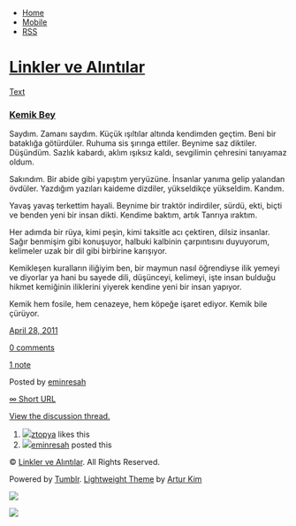 -   [Home](/)
-   [Mobile](/mobile)
-   [RSS](http://eminresah.tumblr.com/rss)

[Linkler ve Alıntılar](/)
=========================

[Text](http://eminresah.tumblr.com/post/5012407347/kemik-bey)

### [Kemik Bey](http://eminresah.tumblr.com/post/5012407347/kemik-bey)

Saydım. Zamanı saydım. Küçük ışıltılar altında kendimden geçtim. Beni
bir bataklığa götürdüler. Ruhuma sis şırınga ettiler. Beynime saz
diktiler. Düşündüm. Sazlık kabardı, aklım ışıksız kaldı, sevgilimin
çehresini tanıyamaz oldum.

Sakındım. Bir abide gibi yapıştım yeryüzüne. İnsanlar yanıma gelip
yalandan övdüler. Yazdığım yazıları kaideme dizdiler, yükseldikçe
yükseldim. Kandım.

Yavaş yavaş terkettim hayali. Beynime bir traktör indirdiler, sürdü,
ekti, biçti ve benden yeni bir insan dikti. Kendime baktım, artık
Tanrıya ıraktım.

Her adımda bir rüya, kimi peşin, kimi taksitle acı çektiren, dilsiz
insanlar. Sağır benmişim gibi konuşuyor, halbuki kalbinin çarpıntısını
duyuyorum, kelimeler uzak bir dil gibi birbirine karışıyor.

Kemikleşen kuralların iliğiyim ben, bir maymun nasıl öğrendiyse ilik
yemeyi ve diyorlar ya hani bu sayede dili, düşünceyi, kelimeyi, işte
insan bulduğu hikmet kemiğinin iliklerini yiyerek kendine yeni bir insan
yapıyor.

Kemik hem fosile, hem cenazeye, hem köpeğe işaret ediyor. Kemik bile
çürüyor.

[April 28, 2011](http://eminresah.tumblr.com/post/5012407347/kemik-bey)

[0
comments](http://eminresah.tumblr.com/post/5012407347/kemik-bey#disqus_thread)

[1 note](http://eminresah.tumblr.com/post/5012407347/kemik-bey#notes)

Posted by [eminresah](http://eminresah.tumblr.com/)

[∞ Short URL](http://tmblr.co/ZWS1Oy4gmqGp)

[View the discussion thread.](http://erblog.disqus.com/?url=ref)

1.  [![](http://38.media.tumblr.com/avatar_17d7756f7f8f_16.png)](http://ztopya.tumblr.com/ "aglea ")[ztopya](http://ztopya.tumblr.com/ "aglea")
    likes this
2.  [![](http://38.media.tumblr.com/avatar_06c8562d8d9e_16.png)](http://eminresah.tumblr.com/ "Linkler ve Alıntılar")[eminresah](http://eminresah.tumblr.com/ "Linkler ve Alıntılar")
    posted this

© [Linkler ve Alıntılar](/). All Rights Reserved.

Powered by [Tumblr](http://tumblr.com). [Lightweight
Theme](http://www.tumblr.com/theme/10820) by [Artur
Kim](http://arturkim.com)

![](https://px.srvcs.tumblr.com/impixu?T=1434918942&J=eyJ0eXBlIjoidXJsIiwidXJsIjoiaHR0cDpcL1wvZW1pbnJlc2FoLnR1bWJsci5jb21cL3Bvc3RcLzUwMTI0MDczNDdcL2tlbWlrLWJleSIsInJlcXR5cGUiOjAsInJvdXRlIjoiXC9wb3N0XC86aWRcLzpzdW1tYXJ5Iiwibm9zY3JpcHQiOjF9&U=CEMDBEMBOC&K=8de84cd8adc8be091541fad63fab62e7e1e0d9e4ccac58159b597ab0af943e5e&R=)

![](https://px.srvcs.tumblr.com/impixu?T=1434918942&J=eyJ0eXBlIjoicG9zdCIsInVybCI6Imh0dHA6XC9cL2VtaW5yZXNhaC50dW1ibHIuY29tXC9wb3N0XC81MDEyNDA3MzQ3XC9rZW1pay1iZXkiLCJyZXF0eXBlIjowLCJyb3V0ZSI6IlwvcG9zdFwvOmlkXC86c3VtbWFyeSIsInBvc3RzIjpbeyJwb3N0aWQiOiI1MDEyNDA3MzQ3IiwiYmxvZ2lkIjoiMzY0ODAyOCIsInNvdXJjZSI6MzN9XSwibm9zY3JpcHQiOjF9&U=AGBACENLDO&K=a0a2c2ea41c01c99a30c5f16672af6d17a528aebd010e06d3e894e0931725cfc&R=)

